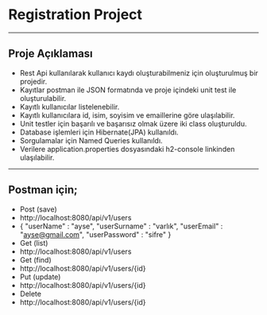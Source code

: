 # Registration Project
---
## Proje Açıklaması
* Rest Api kullanılarak kullanıcı kaydı oluşturabilmeniz için oluşturulmuş bir projedir.
* Kayıtlar postman ile JSON formatında ve proje içindeki unit test ile oluşturulabilir.
* Kayıtlı kullanıcılar listelenebilir.
* Kayıtlı kullanıcılara id, isim, soyisim ve emaillerine göre ulaşılabilir.
* Unit testler için başarılı ve başarısız olmak üzere iki class oluşturuldu.
* Database işlemleri için Hibernate(JPA) kullanıldı.
* Sorgulamalar için Named Queries kullanıldı.
* Verilere application.properties dosyasındaki h2-console linkinden ulaşılabilir.

---

## Postman için;

- Post (save)
 - http://localhost:8080/api/v1/users
 - {
    "userName" : "ayse",
    "userSurname" : "varlık",
    "userEmail" : "ayse@gmail.com",
    "userPassword" : "sifre"
    }
- Get (list)
 - http://localhost:8080/api/v1/users
- Get (find)
 - http://localhost:8080/api/v1/users/{id}
- Put (update)
 - http://localhost:8080/api/v1/users/{id}
- Delete
 - http://localhost:8080/api/v1/users/{id}
